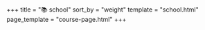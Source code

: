 +++
title = "📚 school"
sort_by = "weight"
template = "school.html"
page_template = "course-page.html"
+++
